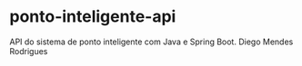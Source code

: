 # ponto-inteligente-api
API do sistema de ponto inteligente com Java e Spring Boot.
Diego Mendes Rodrigues

